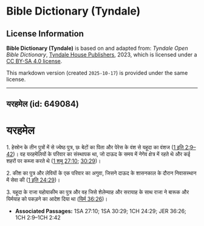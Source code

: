 # Bible Dictionary (Tyndale)

## License Information

**Bible Dictionary (Tyndale)** is based on and adapted from: _Tyndale Open Bible Dictionary_, [Tyndale House Publishers](https://tyndaleopenresources.com/), 2023, which is licensed under a [CC BY-SA 4.0 license](https://creativecommons.org/licenses/by-sa/4.0/legalcode.en).

This markdown version (created `2025-10-17`) is provided under the same license.



--------------------------------

## यरहमेल (id: 649084)

यरहमेल
======

1\. हेस्रोन के तीन पुत्रों में से ज्येष्ठ पुत्र, छः बेटों का पिता और पेरेस के वंश से यहूदा का वंशज ([1 इति 2:9–42](https://ref.ly/1Chr2:9-1Chr2:42))। वह यरहमेलियों के परिवार का संस्थापक था, जो दाऊद के समय में नेगेव क्षेत्र में रहते थे और कई शहरों पर कब्जा करते थे ([1 शमू 27:10](https://ref.ly/1Sam27:10); [30:29](https://ref.ly/1Sam30:29))।

2\. कीश का पुत्र और लेवियों के एक परिवार का अगुवा, जिसने दाऊद के शासनकाल के दौरान निवासस्थान में सेवा की ([1 इति 24:29](https://ref.ly/1Chr24:29))।

3\. यहूदा के राजा यहोयाकीम का पुत्र और वह जिसे शेलेम्याह और सरायाह के साथ राजा ने बारूक और यिर्मयाह को पकड़ने का आदेश दिया था ([यिर्म 36:26](https://ref.ly/Jer36:26))।

* **Associated Passages:** 1SA 27:10; 1SA 30:29; 1CH 24:29; JER 36:26; 1CH 2:9–1CH 2:42

